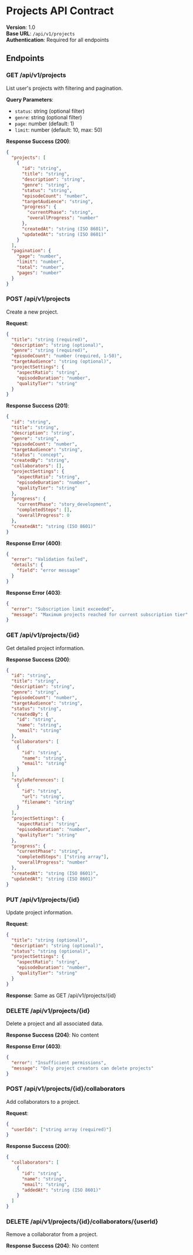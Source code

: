 # Projects API Contract

**Version**: 1.0  
**Base URL**: `/api/v1/projects`  
**Authentication**: Required for all endpoints

## Endpoints

### GET /api/v1/projects
List user's projects with filtering and pagination.

**Query Parameters**:
- `status`: string (optional filter)
- `genre`: string (optional filter)
- `page`: number (default: 1)
- `limit`: number (default: 10, max: 50)

**Response Success (200)**:
```json
{
  "projects": [
    {
      "id": "string",
      "title": "string",
      "description": "string",
      "genre": "string",
      "status": "string",
      "episodeCount": "number",
      "targetAudience": "string",
      "progress": {
        "currentPhase": "string",
        "overallProgress": "number"
      },
      "createdAt": "string (ISO 8601)",
      "updatedAt": "string (ISO 8601)"
    }
  ],
  "pagination": {
    "page": "number",
    "limit": "number",
    "total": "number",
    "pages": "number"
  }
}
```

### POST /api/v1/projects
Create a new project.

**Request**:
```json
{
  "title": "string (required)",
  "description": "string (optional)",
  "genre": "string (required)",
  "episodeCount": "number (required, 1-50)",
  "targetAudience": "string (optional)",
  "projectSettings": {
    "aspectRatio": "string",
    "episodeDuration": "number",
    "qualityTier": "string"
  }
}
```

**Response Success (201)**:
```json
{
  "id": "string",
  "title": "string",
  "description": "string",
  "genre": "string",
  "episodeCount": "number",
  "targetAudience": "string",
  "status": "concept",
  "createdBy": "string",
  "collaborators": [],
  "projectSettings": {
    "aspectRatio": "string",
    "episodeDuration": "number",
    "qualityTier": "string"
  },
  "progress": {
    "currentPhase": "story_development",
    "completedSteps": [],
    "overallProgress": 0
  },
  "createdAt": "string (ISO 8601)"
}
```

**Response Error (400)**:
```json
{
  "error": "Validation failed",
  "details": {
    "field": "error message"
  }
}
```

**Response Error (403)**:
```json
{
  "error": "Subscription limit exceeded",
  "message": "Maximum projects reached for current subscription tier"
}
```

### GET /api/v1/projects/{id}
Get detailed project information.

**Response Success (200)**:
```json
{
  "id": "string",
  "title": "string",
  "description": "string",
  "genre": "string",
  "episodeCount": "number",
  "targetAudience": "string",
  "status": "string",
  "createdBy": {
    "id": "string",
    "name": "string",
    "email": "string"
  },
  "collaborators": [
    {
      "id": "string",
      "name": "string",
      "email": "string"
    }
  ],
  "styleReferences": [
    {
      "id": "string",
      "url": "string",
      "filename": "string"
    }
  ],
  "projectSettings": {
    "aspectRatio": "string",
    "episodeDuration": "number",
    "qualityTier": "string"
  },
  "progress": {
    "currentPhase": "string",
    "completedSteps": ["string array"],
    "overallProgress": "number"
  },
  "createdAt": "string (ISO 8601)",
  "updatedAt": "string (ISO 8601)"
}
```

### PUT /api/v1/projects/{id}
Update project information.

**Request**:
```json
{
  "title": "string (optional)",
  "description": "string (optional)",
  "status": "string (optional)",
  "projectSettings": {
    "aspectRatio": "string",
    "episodeDuration": "number",
    "qualityTier": "string"
  }
}
```

**Response**: Same as GET /api/v1/projects/{id}

### DELETE /api/v1/projects/{id}
Delete a project and all associated data.

**Response Success (204)**: No content

**Response Error (403)**:
```json
{
  "error": "Insufficient permissions",
  "message": "Only project creators can delete projects"
}
```

### POST /api/v1/projects/{id}/collaborators
Add collaborators to a project.

**Request**:
```json
{
  "userIds": ["string array (required)"]
}
```

**Response Success (200)**:
```json
{
  "collaborators": [
    {
      "id": "string",
      "name": "string",
      "email": "string",
      "addedAt": "string (ISO 8601)"
    }
  ]
}
```

### DELETE /api/v1/projects/{id}/collaborators/{userId}
Remove a collaborator from a project.

**Response Success (204)**: No content